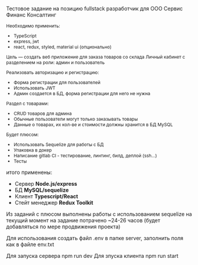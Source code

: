 Тестовое задание на позицию fullstack разработчик для ООО Сервис Финанс Консалтинг

<div style="font-size: 12px">
Необходимо применить:

- TypeScript
- express, jwt
- react, redux, styled, material ui (опционально)

Цель — создать веб приложение для заказа товаров со склада
Личный кабинет с разделением на роли: админ и пользователь

Реализовать авторизацию и регистрацию:

- Форма регистрации для пользователей
- Использовать JWT
- Админ создается в БД, форма регистрации для него не нужна

Раздел с товарами:

- CRUD товаров для админа
- Обычные пользователи могут только заказывать товары
- Данные о товарах, их кол-ве и стоимости должны хранится в БД MySQL

Будет плюсом:

- Использовать Sequelize для работы с БД
- Упаковка в докер
- Написание gitlab CI - тестирование, линтинг, билд, деплой (ssh...)
- Тесты
</div>


итого применены:
<ul>
  <li>Сервер <b>Node.js/express</b></li>
  <li>БД <b>MySQL/sequelize</b></li>
  <li>Клиент <b>Typescript/React</b></li>
  <li>Стейт менеджер <b>Redux Toolkit</b></li>
</ul>
Из заданий с плюсом выполнены работы с использованием sequelize
на текущий момент на задание потрачено ~24-26 часов (будет добавляться по мере продвижения проекта)

Для использования создать файл .env в папке server, заполнить поля как в файле env.txt

Для запуска сервера npm run dev
Для зпуска клиента npm run start
